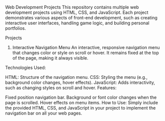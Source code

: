 Web Development Projects
This repository contains multiple web development projects using HTML, CSS, and JavaScript. Each project demonstrates various aspects of front-end development, such as creating interactive user interfaces, handling game logic, and building personal portfolios.

Projects
1. Interactive Navigation Menu
An interactive, responsive navigation menu that changes color or style on scroll or hover. It remains fixed at the top of the page, making it always visible.

Technologies Used:

HTML: Structure of the navigation menu.
CSS: Styling the menu (e.g., background color changes, hover effects).
JavaScript: Adds interactivity, such as changing styles on scroll and hover.
Features:

Fixed position navigation bar.
Background or font color changes when the page is scrolled.
Hover effects on menu items.
How to Use: Simply include the provided HTML, CSS, and JavaScript in your project to implement the navigation bar on all your web pages.


